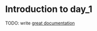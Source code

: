 # Introduction to day_1

TODO: write [great documentation](http://jacobian.org/writing/what-to-write/)
